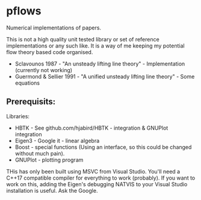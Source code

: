 # pflows
Numerical implementations of papers.

This is not a high quality unit tested library or set of reference implementations or any such like.
It is a way of me keeping my potential flow theory based code organised.

* Sclavounos 1987 - "An unsteady lifting line theory" - Implementation (currently not working)
* Guermond & Sellier 1991 - "A unified unsteady lifting line theory" - Some equations

## Prerequisits:

Libraries:
* HBTK - See github.com/hjabird/HBTK - integration & GNUPlot integration
* Eigen3 - Google it - linear algebra
* Boost - special functions (Using an interface, so this could be changed without much pain).
* GNUPlot - plotting program

THis has only been built using MSVC from Visual Studio. You'll need a C++17 compatible compiler for everything to work (probably). 
If you want to work on this, adding the Eigen's debugging NATVIS to your Visual Studio installation is useful. Ask the Google.
